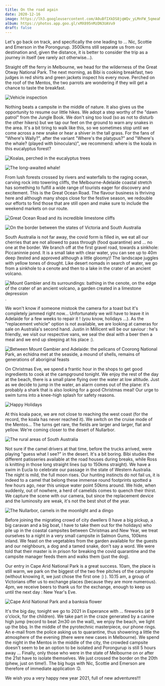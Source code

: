 ```yaml
---
title: On the road again
date: 2020-12-16
image: https://lh3.googleusercontent.com/A0uBfIXkDS8jqWQv_yLMnFW_5qmeaN_G7pNozno2FWSLQ5u6DvV-vP-_qxCEkxgg4xu6Jb6vxjyjjOh9u7EBUpmgm7QOf_VfJ3Yr7FDS6p6it7HZ6neeJdZFQcdfchHVbNYFmq-KmU8
album: https://photos.app.goo.gl/xMX895nMzDN3UAVu9
draft: false
---
```


Let's go back on track, and specifically the one leading to ... Nic, Scottie and Emerson in the Porongurup. 3500kms still separate us from our destination and, given the distance, it is better to consider the trip as a journey in itself (we rarely act otherwise...).

Straight off the ferry in Melbourne, we head for the wilderness of the Great Otway National Park. The next morning, as Bibi is cooking breakfast, two judges in red shirts and green jackets inspect his every move. Perched on the roof of the Mentos, the two parrots are wondering if they will get a chance to taste the breakfast.

![Vehicle inspection](https://lh3.googleusercontent.com/B5mADN1sFfJN32DPXNy0G2J_Pz0JInf8ar9Uv5Ki6LnNKOmOukvTURuI2iwEbGxmyVif8OjiqYfYyOPA_nCH_oGtuOFE4Wwf05r2LjZTzFPn9HeTasG-sXCimmV9toG86uJ3ch4_OYo)

Nothing beats a campsite in the middle of nature. It also gives us the opportunity to resume our little hikes. We adopt a step worthy of the "dawn patrol" from the Jungle Book. We don't sing too loud (so as not to disturb the other hikers) but we tap our feet on the ground to warn any snakes in the area. It's a bit tiring to walk like this, so we sometimes stop until we come across a new snake or hear a shiver in the tall grass. For the fans of "Where's Wally?", after the variant "Where's the platypus?" and "Where's the whale? (played with binoculars)", we recommend: where is the koala in this eucalyptus forest?

![Koalas, perched in the eucalyptus trees](https://lh3.googleusercontent.com/BAPOevO53b1sF_xP6cu8o19dzkNNK87YhCARy5jj5n9Lc4D6gVBnBuUwgOi-FU4QUb0MVtxW1iGdgRsYjafqKK2mVhWgBuVDyiRMgDUgt3rUGESGgDewHo9EVXhY9bgMtiqWiQtra_4)

![The long-awaited whale!](https://lh3.googleusercontent.com/G3METt7TmzcOkbcOJd09voOvef10J9XE9dR_Spm-vTu0AgtAsb_sXgi9hMhUe-CRSrYQPagMUtqwbRHgMxf5SM2S_WRlXUUoSJhvmDwffUQgoG5z3wd8mY1ulQpkly_9iw7yPfzKZqA)

From lush forests crossed by rivers and waterfalls to the raging ocean, carving rock into towering cliffs, the Melbourne-Adelaide coastal stretch has something to fulfill a wide range of tourists eager for discovery and excitement. This is the Great Ocean Road. The flavour business is thriving here and although many shops close for the festive season, we redouble our efforts to find those that are still open and make sure to include the weekend markets on our route.

![Great Ocean Road and its incredible limestone cliffs](https://lh3.googleusercontent.com/2qy4xU8sPpUXiF5RmBa-kpxUcbhhkVm386HauFqxSKAFTppR34z6ZWYrfEd4ChpVAGbjuyykajSTvANB4lnzfb5fXSj_BALtiT0eMbanl2p9e_isJrjVI5eyV_xGQ1oMe8UYbHmflbM)

![On the border between the states of Victoria and South Australia](https://lh3.googleusercontent.com/wMjoeZCIhgmtVK05yf_t5bl1K7VXlWu7tQjSkIxv4WYqEAwruy2o19XcuOTFUT7Z-U2F8C-fp7jh2DPD7TBIymxkpaAoAlrlt8PydiedpBs8JMRZAXBqsIOjmdBTHCw62H58qfJkYJw)

South Australia is not far away, the covid form is filled in, we eat all our cherries that are not allowed to pass through (food quarantine) and ... no one at the border. We branch off at the first gravel road, towards a sinkhole: Piccaninnie pond. It is a small lake with clear water, you can see up to 40m deep (tested and approved although a little gloomy)! The landscape juggles with yellow tones of drought. Like desert nomads in search of water, we go from a sinkhole to a cenote and then to a lake in the crater of an ancient volcano.

![Mount Gambier and its surroundings: bathing in the cenote, on the edge of the crater of an ancient volcano, a garden created in a limestone depression](https://lh3.googleusercontent.com/OA13Gi2TOEgqPKgYwtnSn12YLOQxnTkd4-n8-Gnb8Nn0ctmgQ7NewSnxgRbqrGk86ymm6MPFQUBoaekL3bwMiGqJVbjdWxgvfhk15Uc8D-EQs5xqkSB-VDVu_8M0qTdQbzMpgjAUFpQ).

We won't know if someone mistook the camera for a toast but it's completely jammed right now... Unfortunately we will have to leave it in Adelaide for a few weeks to repair it ! (you know, holidays ...). As the "replacement vehicle" option is not available, we are looking at cameras for sale on Australia's second hand. Justin in Millicent will be our saviour : he's friendly, we visit our respective vans, we seal the deal with a beer then a meal and we end up sleeping at his place :).

![Between Mount Gambier and Adelaide: the pelicans of Coorong National Park, an echidna met at the seaside, a mound of shells, remains of generations of aboriginal feasts](https://lh3.googleusercontent.com/9bGmXxgp0CkncJx09KFkrJp8UBDC8Cpd6HYlf4xnvl0JT-9pVj33-10eJxNkQxaqWMLKStSVUTIJWnMvEzHFcHGWpvPUfgiyUzA2XqloKW_gyhe1G-9t1eed2GSsW9s5uzqbrDdrqQI)

On Christmas Eve, we spend a frantic hour in the shops to get good ingredients to cook at the campground tonight. We enjoy the rest of the day at the beach, there is a small plane flying over the water at low altitude. Just as we decide to jump in the water, an alarm comes out of the plane: it's probably a shark that is also looking for a good Christmas meal! Our urge to swim turns into a knee-high splash for safety reasons.

![Happy Holidays](https://lh3.googleusercontent.com/pcMzpDDEX9o0z4tjcFKVifpSGhp1me1wI6yvlk184-Uj5IgOiYt_Nw7V0_y603FL_i-1l90YEru3BRNQawYHfDPpfkkOM6arHbrPzH0U9Qczg9bbXgum4C0Kbv_tmIV4lfIy2ZkozyQ)

At this koala pace, we are not close to reaching the west coast (for the record, the koala has never reached it). We switch on the cruise mode of the Mentos... The turns get rare, the fields are larger and larger, flat and yellow. We're coming closer to the desert of Nullarbor.

![The rural areas of South Australia](https://lh3.googleusercontent.com/KeL9tv7UVE4yG6eI8glZA9H0GwSMuZug5rwdVOIxDUp6Bz78P4vMGMPuSG72WqAH4jPOQqwcDf9VnPSPaTOXXmupdFxhGO03NzG0kcd0LIq54P9V5izZq6TpGRTa2soW6KEgAMqVSUs)

Not sure if the camel drivers at that time, before the trucks arrived, were playing "guess what I see?" in the desert. It's a bit boring. Bibi studies the different patisseries available at the road houses during breaks, while Ross is knitting in those long straight lines (up to 150kms straight). We have a swim in Eucla to celebrate our passage in the state of Western Australia. The night is mild, the full moon rises. Our hunting instincts do not fail us, it is indeed to a camel that belong these immense round footprints spotted a few hours ago, near this unique water point 50kms around. We hide, when suddenly, out of nowhere, a herd of camelids comes to quench their thirst. We capture the scene with our camera, but since the replacement device and the luminosity are weak, it's not the best shot of the year.

![The Nullarbor, camels in the moonlight and a dingo](https://lh3.googleusercontent.com/dbN12x-N0c4WKHkoWoN7yDSvWlbhbBhW9r00h3ynwZmps6l0TnKn0BDhDRD8mfaN9s50Qyj74cRNvRRXqSgYXapsFHwyOwexU6ImPNRDAhfiwf-tepgOcX6c_fpvhDbXGdqBqTwDyPc )

Before joining the migrating crowd of city dwellers (I have a big pickup, a big caravan and a big boat, I have to take them out for the holidays) who pile up in the coastal campsites between Christmas and New Year, we treat ourselves to a night in a very small campsite in Salmon Gums, 100kms inland. We feast on the vegetables from the garden available for the guests and our neighbours, a dog and a tamed snake, don't say a word. We were told that their master is in prison for breaking the covid quarantine and the campsite manager feeds them and walks them (just the dog).

Our entry in Cape Arid National Park is a great success. 10am, the place is still warm, we park on the biggest of the two free pitches of the campsite (without knowing it, we just chose the first one :) ). 10.15 am, a group of Victorians offer us to exchange places (because they are more numerous). 4pm, we receive beers to thank us for the exchange, enough to keep us until the next day : New Year's Eve.

![Cape Arid National Park and a banksia flower](https://lh3.googleusercontent.com/S6JrHmOScZsyydd6R7InoJmcNNwUZNrFilzjlkLQSkEXkbLhjJdt45rADMQ-T2xUSBN4rSCjTb-RDM9mmuwPcv64PKGwUXT1a8LxXFWnWi5pG63ExZKTZsd4S5R02WtZL2r4vwbu8hQ)

It's the big day, tonight we go to 2021 in Esperance with ... fireworks (at 9 o'clock, for the children). We take part in the craze generated by a canine high jump (record to beat 2m30 on the wall), we enjoy the beach, we light up the bbq. In the middle of the pyrotechnic masterpiece, our phone rings. An e-mail from the police asking us to quarantine, thus showering a little the atmosphere of the evening (there were new cases in Melbourne). We spend the night in the Mentos in the middle of the city, the crowded campsite doesn't seem to be an option to be isolated and Porongurup is still 5 hours away ... Finally, only those who were in the state of Melbourne on or after the 21st have to isolate themselves. We just crossed the border on the 20th (phew, just on time!). The big hugs with Nic, Scottie and Emerson are therefore of immediate application :D.

We wish you a very happy new year 2021, full of new adventures!!! 
